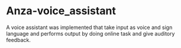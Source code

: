 # Anza-voice_assistant
 A voice assistant was implemented that take input as  voice and sign language and performs output by doing  online task and give auditory feedback.
